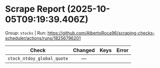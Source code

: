 # Scrape Report (2025-10-05T09:19:39.406Z)

Group: `stocks`  |  Run: https://github.com/AlbertoRoca96/scraping-checks-scheduler/actions/runs/18256796201

| Check | Changed | Keys | Error |
|---|:---:|:--|:--|
| `stock_ntdoy_global_quote` | — |  |  |
